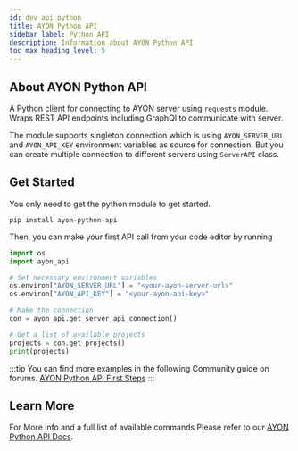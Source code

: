 ```yaml
---
id: dev_api_python
title: AYON Python API
sidebar_label: Python API
description: Information about AYON Python API
toc_max_heading_level: 5
---
```


## About AYON Python API

A Python client for connecting to AYON server using `requests` module. Wraps REST API endpoints including GraphQl to communicate with server.

The module supports singleton connection which is using `AYON_SERVER_URL` and `AYON_API_KEY` environment variables as source for connection. But you can create multiple connection to different servers using `ServerAPI` class.

## Get Started 
You only need to get the python module to get started.
```
pip install ayon-python-api
```
Then, you can make your first API call from your code editor by running
```python
import os
import ayon_api

# Set necessary environment variables
os.environ["AYON_SERVER_URL"] = "<your-ayon-server-url>"
os.environ["AYON_API_KEY"] = "<your-ayon-api-key>"

# Make the connection
con = ayon_api.get_server_api_connection()

# Get a list of available projects
projects = con.get_projects()
print(projects)
```

:::tip
You can find more examples in the following Community guide on forums.
[AYON Python API First Steps](https://community.ynput.io/t/ayon-python-api-first-steps/1278)
:::

## Learn More

For More info and a full list of available commands
Please refer to our [AYON Python API Docs](https://ynput.github.io/ayon-python-api/).
